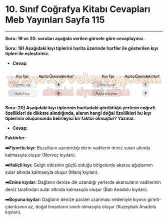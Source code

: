 # 10. Sınıf Coğrafya Kitabı Cevapları Meb Yayınları Sayfa 115

---

**Soru: 19 ve 20. soruları aşağıda verilen görsele göre cevaplayınız.**

**Soru: 19) Aşağıdaki kıyı tiplerini harita üzerinde harfler ile gösterilen kıyı tipleri ile eşleştiriniz.**

-   **Cevap**:

![Image 1](./image_1.webp)

**Soru: 20) Aşağıdaki kıyı tiplerinin haritadaki görüldüğü yerlerin coğrafi özellikleri de dikkate alındığında, alanın hangi doğal özellikleri bu kıyı tiplerinin oluşumunda belirleyici bir faktör olmuştur? Yazınız.**

-   **Cevap**:

**Faktörler**:

**➡️Fiyortlu kıyı:** Buzulların aşındırdığı derin vadilerin deniz suları altında kalmasıyla oluşur (Norveç kıyıları).

**➡️Haliçli kıyı:** Gelgit etkisinin güçlü olduğu bölgelerde akarsu ağızlarının sular altında kalmasıyla oluşur (Manş kıyıları).

**➡️Enine kıyılar:** Dağların denize dik uzandığı yerlerde akarsuların vadilerinin deniz tarafından sular altında kalmasıyla oluşur (Batı Anadolu kıyıları).

**➡️Boyuna kıyılar:** Dağların denize paralel uzanması nedeniyle kıyının girinti-çıkıntısının az, doğal limanların sınırlı olmasıyla oluşur (Kuzeybatı Anadolu kıyıları).